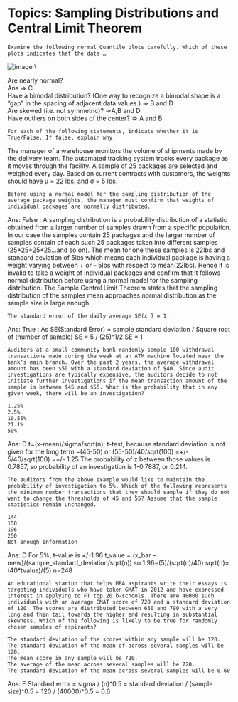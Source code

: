 # Topics: Sampling Distributions and Central Limit Theorem


	Examine the following normal Quantile plots carefully. Which of these plots indicates that the data …
	
  ![image](https://user-images.githubusercontent.com/99672298/158005525-53b401f9-b024-413a-84ef-6b80761c8cce.png) \

Are nearly normal?\
Ans => C\
	Have a bimodal distribution? (One way to recognize a bimodal shape is a “gap” in the spacing of adjacent data values.) => B and D\
	Are skewed (i.e. not symmetric)? =>A,B and D\
	Have outliers on both sides of the center? => A and B

 


	For each of the following statements, indicate whether it is True/False. If false, explain why.

The manager of a warehouse monitors the volume of shipments made by the delivery team. The automated tracking system tracks every package as it moves through the facility. A sample of 25 packages are selected and weighed every day. Based on current contracts with customers, the weights should have μ = 22 lbs. and σ = 5 lbs.

	Before using a normal model for the sampling distribution of the average package weights, the manager must confirm that weights of individual packages are normally distributed.
Ans: False 
: A sampling distribution is a probability distribution of a statistic obtained from a larger number of samples drawn from a specific population.
In our case the samples contain 25 packages and the larger number of samples contain of each such 25 packages taken into different samples (25+25+25+25…and so on). The mean for one these samples is 22lbs and standard deviation of 5lbs which means each individual package is having a weight varying between + or – 5lbs with respect to mean(22lbs). Hence it is invalid to take a weight of individual packages and confirm that it follows normal distribution before using a normal model for the sampling distribution. The Sample Central Limit Theorem states that the sampling distribution of the samples mean approaches normal distribution as the sample size is large enough.

	The standard error of the daily average SE(x ̅) = 1.
Ans: True :
 As SE(Standard Error)  =  sample standard deviation / Square root of (number of sample)
SE = 5 / (25)^1/2
SE = 1

	Auditors at a small community bank randomly sample 100 withdrawal transactions made during the week at an ATM machine located near the bank’s main branch. Over the past 2 years, the average withdrawal amount has been $50 with a standard deviation of $40. Since audit investigations are typically expensive, the auditors decide to not initiate further investigations if the mean transaction amount of the sample is between $45 and $55. What is the probability that in any given week, there will be an investigation?

	1.25%
	2.5%
	10.55%
	21.1%
	50%

Ans: D
t=(x-mean)/sigma/sqrt(n); t-test, because standard deviation is not given for the long term
=(45-50) or (55-50)/40/sqrt(100)
=+/- 5/40/sqrt(100)
=+/- 1.25
The probability of z between those values is 0.7857, so probability of an investigation is 1-0.7887, or 0.214.

	The auditors from the above example would like to maintain the probability of investigation to 5%. Which of the following represents the minimum number transactions that they should sample if they do not want to change the thresholds of 45 and 55? Assume that the sample statistics remain unchanged.

	144
	150
	196
	250
	Not enough information
Ans:  D
For 5%, t-value is +/-1.96
t_value = (x_bar – mew)/(sample_standard_deviation/sqrt(n)) 
so 1.96=(5)/(sqrt(n)/40)
sqrt(n)= (40*tvalue)/(5)
n=248 

	An educational startup that helps MBA aspirants write their essays is targeting individuals who have taken GMAT in 2012 and have expressed interest in applying to FT top 20 b-schools. There are 40000 such individuals with an average GMAT score of 720 and a standard deviation of 120. The scores are distributed between 650 and 790 with a very long and thin tail towards the higher end resulting in substantial skewness. Which of the following is likely to be true for randomly chosen samples of aspirants?

	The standard deviation of the scores within any sample will be 120.
	The standard deviation of the mean of across several samples will be 120.
	The mean score in any sample will be 720.
	The average of the mean across several samples will be 720.
	The standard deviation of the mean across several samples will be 0.60
Ans: E 
Standard error = sigma / (n)^0.5
                            = standard deviation / (sample size)^0.5
                            = 120 / (40000)^0.5
                            = 0.6
